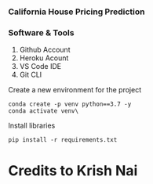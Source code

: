 ### California House Pricing Prediction

### Software & Tools

1. Github Account
2. Heroku Acount
3. VS Code IDE
4. Git CLI

Create a new environment for the project

```
conda create -p venv python==3.7 -y
conda activate venv\
```

Install libraries

```
pip install -r requirements.txt
```

# Credits to Krish Nai
